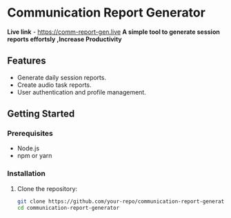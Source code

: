 # Communication Report Generator

**Live link** - https://comm-report-gen.live
**A simple tool to generate session reports effortsly ,Increase Productivity**

## Features
- Generate daily session reports.
- Create audio task reports.
- User authentication and profile management.

## Getting Started
### Prerequisites
- Node.js
- npm or yarn

### Installation
1. Clone the repository:
   ```bash
   git clone https://github.com/your-repo/communication-report-generator.git
   cd communication-report-generator
